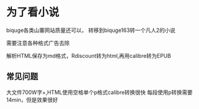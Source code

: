 # 为了看小说

biquge各类山寨网站质量还可以，
转移到biquge163转一个凡人2的小说

需要注意各种格式广告去除

解析HTML保存为md格式，Rdiscount转为html,再用calibre转为EPUB

## 常见问题

大文件700W字+,HTML使用空格单个p格式calibre转换很快
每段使用p转换需要14min，但是效果很好




